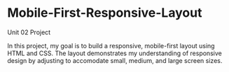 # Mobile-First-Responsive-Layout
 Unit 02 Project 
 
In this project, my goal is to build a responsive, mobile-first layout using HTML and CSS. The layout demonstrates my understanding of responsive design by adjusting to accomodate small, medium, and large screen sizes.




